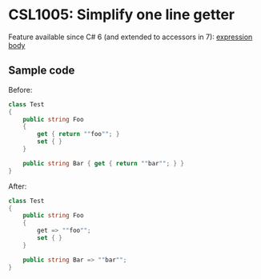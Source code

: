 # CSL1005: Simplify one line getter

Feature available since C# 6 (and extended to accessors in 7): [expression body](https://learn.microsoft.com/en-us/dotnet/csharp/language-reference/operators/lambda-operator#expression-body-definition)

## Sample code

Before:
```cs
class Test
{
    public string Foo
    {
        get { return ""foo""; }
        set { }
    }

    public string Bar { get { return ""bar""; } }
}
```

After:
```cs
class Test
{
    public string Foo
    {
        get => ""foo"";
        set { }
    }

    public string Bar => ""bar"";
}
```

